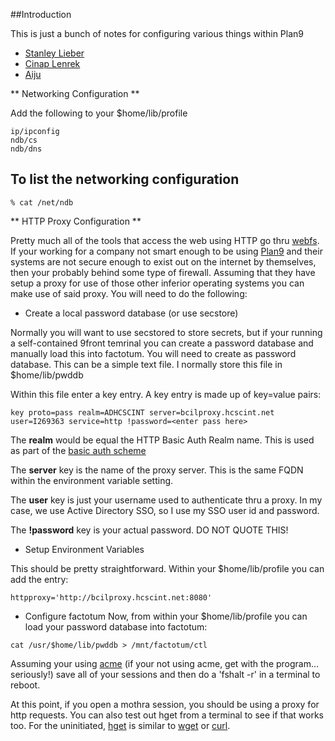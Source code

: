 ##Introduction

This is just a bunch of notes for configuring various things within Plan9

* [Stanley Lieber](http://plan9.stanleylieber.com/)
* [Cinap Lenrek](http://9front.org/cinap.html)
* [Aiju](http://aiju.de)

** Networking Configuration **

Add the following to your $home/lib/profile

```
ip/ipconfig
ndb/cs
ndb/dns
```

## To list the networking configuration
```
% cat /net/ndb
```

** HTTP Proxy Configuration **

Pretty much all of the tools that access the web using HTTP go thru [webfs](http://man.9front.org/4/webfs).  If your working for a company not smart enough to be using [Plan9](https://en.wikipedia.org/wiki/Plan_9_from_Bell_Labs) and their systems are not secure enough to exist out on the internet by themselves, then your probably behind some type of firewall.  Assuming that they have setup a proxy for use of those other inferior operating systems you can make use of said proxy.  You will need to do the following:

* Create a local password database (or use secstore)

Normally you will want to use secstored to store secrets, but if your running a self-contained 9front temrinal you can create a password database and manually load this into factotum.  You will need to create
as password database.  This can be a simple text file.  I normally store this file in $home/lib/pwddb

Within this file enter a key entry.  A key entry is made up of key=value pairs:

```
key proto=pass realm=ADHCSCINT server=bcilproxy.hcscint.net user=I269363 service=http !password=<enter pass here>
```

The **realm** would be equal the HTTP Basic Auth Realm name.  This is used as part of the [basic auth scheme](https://developer.mozilla.org/en-US/docs/Web/HTTP/Authentication#WWW-Authenticate_and_Proxy-Authenticate_headers)

The **server** key is the name of the proxy server.   This is the same FQDN within the environment variable setting.  

The **user** key is just your username used to authenticate thru a proxy.  In my case, we use Active Directory SSO, so I use my SSO user id and password.  
 
The **!password** key is your actual password.  DO NOT QUOTE THIS!

* Setup Environment Variables 

This should be pretty straightforward.  Within your $home/lib/profile you can add the entry:

```
httpproxy='http://bcilproxy.hcscint.net:8080'
```

* Configure factotum
Now, from within your $home/lib/profile you can load your password database into factotum:

```
cat /usr/$home/lib/pwddb > /mnt/factotum/ctl
```
Assuming your using [acme](http://man.9front.org/1/acme) (if your not using acme, get with the program... seriously!) save all of your sessions and then do a 'fshalt -r' in a terminal to reboot.

At this point, if you open a mothra session, you should be using a proxy for http requests.  You can also test out hget from a terminal to see if that works too.  For the uninitiated, [hget](http://man.9front.org/1/hget) is similar to [wget](https://www.gnu.org/software/wget/) or [curl](https://curl.haxx.se/).

